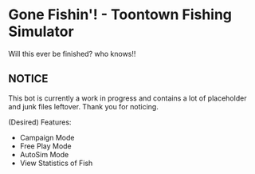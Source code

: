 # Gone Fishin'! - Toontown Fishing Simulator

Will this ever be finished? who knows!!

## NOTICE
This bot is currently a work in progress and contains a lot of placeholder and junk files leftover. Thank you for noticing.

(Desired) Features:
- Campaign Mode
- Free Play Mode
- AutoSim Mode
- View Statistics of Fish